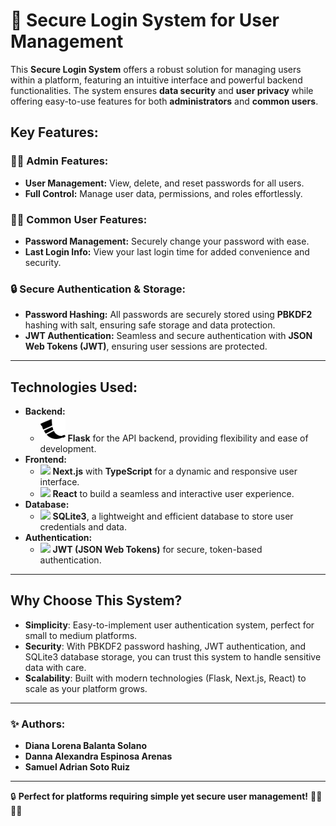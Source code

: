 # **🔐 Secure Login System for User Management**

This **Secure Login System** offers a robust solution for managing users within a platform, featuring an intuitive interface and powerful backend functionalities. The system ensures **data security** and **user privacy** while offering easy-to-use features for both **administrators** and **common users**.

## **Key Features:**

### **👩‍💼 Admin Features:**
- **User Management:** View, delete, and reset passwords for all users.
- **Full Control:** Manage user data, permissions, and roles effortlessly.

### **👨‍💻 Common User Features:**
- **Password Management:** Securely change your password with ease.
- **Last Login Info:** View your last login time for added convenience and security.

### **🔒 Secure Authentication & Storage:**
- **Password Hashing:** All passwords are securely stored using **PBKDF2** hashing with salt, ensuring safe storage and data protection.
- **JWT Authentication:** Seamless and secure authentication with **JSON Web Tokens (JWT)**, ensuring user sessions are protected.

---

## **Technologies Used:**

- **Backend:** 
   - <img src="https://raw.githubusercontent.com/simple-icons/simple-icons/master/icons/flask.svg" width="40"/> **Flask** for the API backend, providing flexibility and ease of development.
- **Frontend:** 
   - <img src="https://raw.githubusercontent.com/simple-icons/simple-icons/master/icons/nextdotjs.svg" width="40"/> **Next.js** with **TypeScript** for a dynamic and responsive user interface.
   - <img src="https://raw.githubusercontent.com/simple-icons/simple-icons/master/icons/react.svg" width="40"/> **React** to build a seamless and interactive user experience.
- **Database:** 
   - <img src="https://raw.githubusercontent.com/simple-icons/simple-icons/master/icons/sqlite.svg" width="40"/> **SQLite3**, a lightweight and efficient database to store user credentials and data.
- **Authentication:**
   - <img src="https://raw.githubusercontent.com/simple-icons/simple-icons/master/icons/jsonwebtokens.svg" width="40"/> **JWT (JSON Web Tokens)** for secure, token-based authentication.

---

## **Why Choose This System?**

- **Simplicity**: Easy-to-implement user authentication system, perfect for small to medium platforms.
- **Security**: With PBKDF2 password hashing, JWT authentication, and SQLite3 database storage, you can trust this system to handle sensitive data with care.
- **Scalability**: Built with modern technologies (Flask, Next.js, React) to scale as your platform grows.

---

### **✨ Authors:**
- **Diana Lorena Balanta Solano** 
- **Danna Alexandra Espinosa Arenas** 
- **Samuel Adrian Soto Ruiz**

---

🔒 **Perfect for platforms requiring simple yet secure user management!** 👩‍💻👨‍💻
